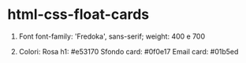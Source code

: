 # html-css-float-cards

1.  Font
    font-family: 'Fredoka', sans-serif;
    weight: 400 e 700

2.  Colori:
    Rosa h1: #e53170 
    Sfondo card: #0f0e17 
    Email card: #01b5ed


